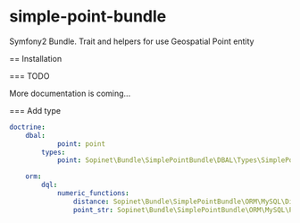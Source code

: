 simple-point-bundle
===================

Symfony2 Bundle. Trait and helpers for use Geospatial Point entity

== Installation

=== TODO

More documentation is coming...

=== Add type

```yml
doctrine:
    dbal:
            point: point
        types:
            point: Sopinet\Bundle\SimplePointBundle\DBAL\Types\SimplePointType

    orm:
        dql:
            numeric_functions:
                distance: Sopinet\Bundle\SimplePointBundle\ORM\MySQL\Distance
                point_str: Sopinet\Bundle\SimplePointBundle\ORM\MySQL\PointStr        
```
